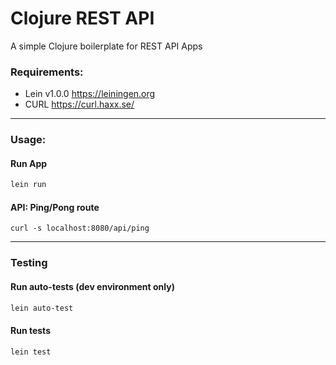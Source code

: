 # Clojure REST API

A simple Clojure boilerplate for REST API Apps

### Requirements:  
- Lein v1.0.0 https://leiningen.org
- CURL https://curl.haxx.se/

___

### Usage:

#### Run App
```sh
lein run
```

#### API: Ping/Pong route
```
curl -s localhost:8080/api/ping
```

___

### Testing

#### Run auto-tests (dev environment only)
```sh
lein auto-test
```
#### Run tests
```sh
lein test
```
